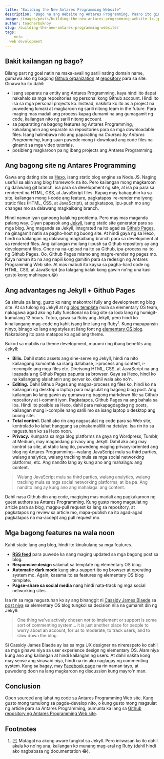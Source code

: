 ```yaml
---
title: "Building the New Antares Programming Website"
description: "Bago na ang Website ng Antares Programming. Paano ito ginawa, at ano ang mga bagong features nito?"
image: /images/posts/building-the-new-antares-programming-website-1x.jpg
author: teacherbuknoy
slug: /building-the-new-antares-programming-website/
tags:
    meta
  web development
---
```


## Bakit kailangan ng bago?

Bilang part ng goal natin na maka-avail ng sarili nating domain name, gumawa ako ng bagong [Github organization](https://github.com/antaresprogramming/) at [repository](https://github.com/antaresprogramming/) para sa site. Ginawa ko ito dahil:

- isang separate na entity ang Antares Programming, kaya hindi ito dapat nakahalo sa mga repositories ng personal kong Github account. Hindi ito isa sa mga personal projects ko. Instead, nakikita ko ito as a project na puwedeng lumaki at magkaroon ng sarili nitong team in the future. Para maging mas madali ang process kapag dumami na ang gumagamit ng code, kailangan nito ng sarili nitong account.
- sa paparating na bagong features ng Antares Programming, kakailanganin ang separate na repositories para sa mga downloadable files. Isang halimbawa nito ang paparating na <i>Courses by Antares Programming</i>, kung saan puwede mong i-download ang code files na ginamit sa mga video tutorials.
- posibleng magkaroon pa ng ibang projects ang Antares Programming.

## Ang bagong site ng Antares Programming

Gawa ang dating site sa [Hexo](https://hexo.io/), isang static blog engine sa Node.JS. Naging useful sa akin ang blog framework na ito. Pero kailangan mong magkaroon ng dalawang git branch, isa para sa development ng site, at isa pa para sa rendered na HTML, CSS, at JavaScript files. Kapag may babaguhin ka sa site, kailangan mong i-code ang feature, pagkatapos ire-render mo iyong static files (HTML, CSS, at JavaScript), at pagkatapos, ipu-push mo ang changes mo sa dalawang magkaibang branch.

Hindi naman iyan ganoong kalaking problema. Pero may mas maganda palang way. Diyan papasok ang [Jekyll](https://jekyllrb.com/), isang static site generator para sa mga blog. Ang maganda sa Jekyll, integrated na ito agad sa [Github Pages](https://pages.github.io/), na ginagamit natin sa pagho-host ng buong site. At hindi gaya ng sa Hexo, hindi na kailangan ng dalawang magkaibang branch para sa development at sa rendered files. Ang kailangan mo lang i-push sa Github repository ay ang development files. Once na na-upload na ito sa Github, ipa-process na ito ng Github Pages. Oo, Github Pages mismo ang magre-render ng pages mo. Kaya naman ito na ang napili kong gamitin para sa redesign ng Antares Programming Web site. At mas mabuti ito kaysa sa pagha-hard code ng HTML, CSS, at JavaScript (na talagang balak kong gawin no'ng una kasi gusto kong mahirapan.😂)

## Ang advantages ng Jekyll + Github Pages
Sa simula pa lang, gusto ko nang makontrol fully ang development ng blog site. At sa tulong ng Jekyll at ng [blog template](https://github.io/elementary/blog-template) mula sa elementary OS team, nakagawa agad ako ng fully functional na blog site sa loob lang ng humigit-kumulang 12 hours. Totoo, gawa sa Ruby ang Jekyll, pero hindi ko kinailangang mag-code ng kahit isang line lang ng Ruby<sup><a href="#ftn-1" id="fsrc-1">1</a></sup>. Kung mapapansin ninyo, binago ko lang ang styles at ilang font ng [elementary OS blog](https://blog.elementary.io/). Nakatulong ito para matapos ko agad ang theme.

Bukod sa mabilis na theme development, marami ring ibang benefits ang Jekyll:
- <b>Bilis.</b> Dahil static assets ang sine-serve ng Jekyll, hindi na nito kailangang kumontak sa isang database, i-process ang content, i-recompile ang mga files etc. Diretsong HTML, CSS, at JavaScript na ang ipapadala ng Github Pages papunta sa browser. Gaya sa Hexo, hindi ko na kailangang alalahanin ang server ko, dahil wala ako no'n.
- <b>Editing.</b> Dahil Github Pages ang magpa-process ng files ko, hindi ko na kailangan ng desktop o laptop para magsulat ng bagong blog post. Ang kailangan ko lang gawin ay gumawa ng bagong markdown file sa Github repository at i-commit iyon. Pagkatapos, Github Pages na ang bahala sa iba. Hindi ito posible sa Hexo, dahil para makapagdagdag ng posts, kailangan mong i-compile nang sarili mo sa isang laptop o desktop ang buong site.
- <b>Total control.</b> Dahil ako rin ang nagsusulat ng code para sa Web site, kontrolado ko lahat hanggang sa pinakamaliliit na detalye. Isa rin ito sa nagustuhan ko sa Hexo noon.
- <b>Privacy.</b> Kumpara sa mga blog platforms na gaya ng Wordpress, Tumblr, at Medium, may magandang privacy ang Jekyll. Dahil ako ang may kontrol sa site, at static lang ito, puwedeng maging privacy-oriented ang blog ng Antares Programming&mdash;walang JavaScript mula sa third parties, walang analytics, walang tracking mula sa mga social networking platforms, etc. Ang nandito lang ay kung ano ang mahalaga: ang content.

> Walang JavaScript mula sa third parties, walang analytics, walang tracking mula sa mga social networking platforms, at iba pa. Ang nandito lang ay kung ano ang mahalaga: ang content.

Dahil nasa Github din ang code, magiging mas madali ang pagkakaroon ng guest authors sa Antares Programming. Kung gusto mong magsulat ng article para sa blog, magpu-pull request ka lang sa repository, at pagkatapos ng review sa article mo, mapa-publish na ito agad-agad pagkatapos na ma-accept ang pull request mo.

## Mga bagong features na wala noon
Kahit static lang ang blog, hindi ito kinukulang sa mga features.
- <b>[RSS feed](/feed.xml)</b> para puwede ka nang maging updated sa mga bagong post sa blog.
- <b>Responsive design</b> salamat sa template ng elementary OS blog.
- <b>Automatic dark mode</b> kung sinu-support ito ng browser at operating system mo. Again, kasama ito sa features ng elementary OS blog template.
- <b>Pagse-share sa social media</b> nang hindi nata-track ng mga social networking sites.

Isa rin sa mga nagustuhan ko ay ang binanggit ni [Cassidy James Blaede](https://twitter.com/cassidyjames) sa [post niya](https://blog.elementary.io/welcome-to-the-new-blog/) sa elementary OS blog tungkol sa decision nila na gumamit din ng Jekyll:

> One thing we've actively chosen <em>not</em> to implement or support is some sort of commenting system... it is just another place for people to worry about an account, for us to moderate, to track users, and to slow down the blog.

Si Cassidy James Blaede ay isa sa mga UX designer na nirerespeto ko dahil sa mga ginawa niya sa user experience design ng elementary OS. Alam niya kung ano ang kailangan at hindi kailangan ng users. At dahil nakita kong may sense ang sinasabi niya, hindi na rin ako naglagay ng commenting system. Kung sa bagay, may [Facebook page](https://facebook.com/antaresprogramming) na rin naman tayo, at puwedeng doon na lang magkaroon ng discussion kung mayro'n man.

## Conclusion
Open sourced ang lahat ng code sa Antares Programming Web site. Kung gusto mong tumulong sa pagde-develop nito, o kung gusto mong magsulat ng article para sa Antares Programming, pumunta ka lang sa [Github repository ng Antares Programming Web site](https://github.com/antaresprogramming/antaresprogramming.github.io).

## Footnotes
1. <a id="ftn-1" href="#fsrc-1">[^]</a> Matagal na akong aware tungkol sa Jekyll. Pero iniiwasan ko ito dahil akala ko no'ng una, kailangan ko munang mag-aral ng Ruby (dahil hindi ako nagbabasa ng documentation 😂).
